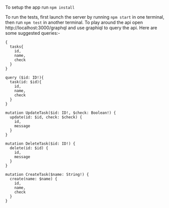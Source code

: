 To setup the app run `npm install`

To run the tests, first launch the server by running `npm start` in one terminal, then run `npm test` in another terminal.
To play around the api open http://localhost:3000/graphql and use graphiql to query the api. Here are some suggested queries:-

```
{
  tasks{
    id,
    name,
    check
  }
}
```

```
query ($id: ID!){
  task(id: $id){
    id,
    name,
    check
  }
}
```

```
mutation UpdateTask($id: ID!, $check: Boolean!) {
  update(id: $id, check: $check) {
    id,
    message
  }
}
```

```
mutation DeleteTask($id: ID!) {
  delete(id: $id) {
    id,
    message
  }
}
```

```
mutation CreateTask($name: String!) {
  create(name: $name) {
    id,
    name,
    check
  }
}
```